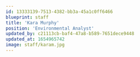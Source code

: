 ```yaml
---
id: 13333139-7513-4382-bb3a-45a1c0ff6466
blueprint: staff
title: 'Kara Murphy'
position: 'Environmental Analyst'
updated_by: c21113cb-baf4-47a8-b589-7651dece9448
updated_at: 1654965742
image: staff/karam.jpg
---
```

